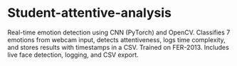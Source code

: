 # Student-attentive-analysis
Real-time emotion detection using CNN (PyTorch) and OpenCV. Classifies 7 emotions from webcam input, detects attentiveness, logs time complexity, and stores results with timestamps in a CSV. Trained on FER-2013. Includes live face detection, logging, and CSV export.
